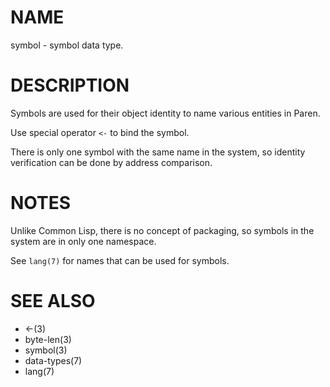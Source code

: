 # NAME
symbol - symbol data type.

# DESCRIPTION
Symbols are used for their object identity to name various entities in Paren.

Use special operator `<-` to bind the symbol.

There is only one symbol with the same name in the system, so identity verification can be done by address comparison.

# NOTES
Unlike Common Lisp, there is no concept of packaging, so symbols in the system are in only one namespace.

See `lang(7)` for names that can be used for symbols.

# SEE ALSO
- <-(3)
- byte-len(3)
- symbol(3)
- data-types(7)
- lang(7)
